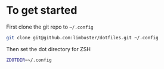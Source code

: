 # To get started

First clone the git repo to `~/.config`
```bash
git clone git@github.com:limbuster/dotfiles.git ~/.config
```

Then set the dot directory for ZSH
```bash
ZDOTDIR=~/.config
```

